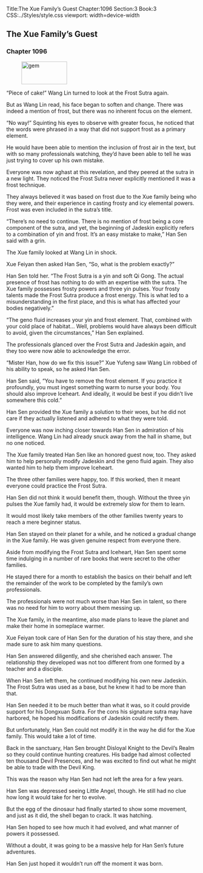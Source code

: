Title:The Xue Family’s Guest 
Chapter:1096 
Section:3 
Book:3 
CSS:../Styles/style.css 
viewport: width=device-width
  
## The Xue Family’s Guest
### Chapter 1096
  
<figure>
	<img src="../Images/gem.gif" alt="gem" id="gem" width="120" height="60" />
</figure>
  

  
“Piece of cake!” Wang Lin turned to look at the Frost Sutra again.

But as Wang Lin read, his face began to soften and change. There was indeed a mention of frost, but there was no inherent focus on the element.

“No way!” Squinting his eyes to observe with greater focus, he noticed that the words were phrased in a way that did not support frost as a primary element.

He would have been able to mention the inclusion of frost air in the text, but with so many professionals watching, they’d have been able to tell he was just trying to cover up his own mistake.

Everyone was now aghast at this revelation, and they peered at the sutra in a new light. They noticed the Frost Sutra never explicitly mentioned it was a frost technique.

They always believed it was based on frost due to the Xue family being who they were, and their experience in casting frosty and icy elemental powers. Frost was even included in the sutra’s title.

“There’s no need to continue. There is no mention of frost being a core component of the sutra, and yet, the beginning of Jadeskin explicitly refers to a combination of yin and frost. It’s an easy mistake to make,” Han Sen said with a grin.

The Xue family looked at Wang Lin in shock.

Xue Feiyan then asked Han Sen, “So, what is the problem exactly?”

Han Sen told her. “The Frost Sutra is a yin and soft Qi Gong. The actual presence of frost has nothing to do with an expertise with the sutra. The Xue family possesses frosty powers and three yin pulses. Your frosty talents made the Frost Sutra produce a frost energy. This is what led to a misunderstanding in the first place, and this is what has affected your bodies negatively.”

“The geno fluid increases your yin and frost element. That, combined with your cold place of habitat… Well, problems would have always been difficult to avoid, given the circumstances,” Han Sen explained.

The professionals glanced over the Frost Sutra and Jadeskin again, and they too were now able to acknowledge the error.

“Mister Han, how do we fix this issue?” Xue Yufeng saw Wang Lin robbed of his ability to speak, so he asked Han Sen.

Han Sen said, “You have to remove the frost element. If you practice it profoundly, you must ingest something warm to nurse your body. You should also improve Iceheart. And ideally, it would be best if you didn’t live somewhere this cold.”

Han Sen provided the Xue family a solution to their woes, but he did not care if they actually listened and adhered to what they were told.

Everyone was now inching closer towards Han Sen in admiration of his intelligence. Wang Lin had already snuck away from the hall in shame, but no one noticed.

The Xue family treated Han Sen like an honored guest now, too. They asked him to help personally modify Jadeskin and the geno fluid again. They also wanted him to help them improve Iceheart.

The three other families were happy, too. If this worked, then it meant everyone could practice the Frost Sutra.

Han Sen did not think it would benefit them, though. Without the three yin pulses the Xue family had, it would be extremely slow for them to learn.

It would most likely take members of the other families twenty years to reach a mere beginner status.

Han Sen stayed on their planet for a while, and he noticed a gradual change in the Xue family. He was given genuine respect from everyone there.

Aside from modifying the Frost Sutra and Iceheart, Han Sen spent some time indulging in a number of rare books that were secret to the other families.

He stayed there for a month to establish the basics on their behalf and left the remainder of the work to be completed by the family’s own professionals.

The professionals were not much worse than Han Sen in talent, so there was no need for him to worry about them messing up.

The Xue family, in the meantime, also made plans to leave the planet and make their home in someplace warmer.

Xue Feiyan took care of Han Sen for the duration of his stay there, and she made sure to ask him many questions.

Han Sen answered diligently, and she cherished each answer. The relationship they developed was not too different from one formed by a teacher and a disciple.

When Han Sen left them, he continued modifying his own new Jadeskin. The Frost Sutra was used as a base, but he knew it had to be more than that.

Han Sen needed it to be much better than what it was, so it could provide support for his Dongxuan Sutra. For the cons his signature sutra may have harbored, he hoped his modifications of Jadeskin could rectify them.

But unfortunately, Han Sen could not modify it in the way he did for the Xue family. This would take a lot of time.

Back in the sanctuary, Han Sen brought Disloyal Knight to the Devil’s Realm so they could continue hunting creatures. His badge had almost collected ten thousand Devil Presences, and he was excited to find out what he might be able to trade with the Devil King.

This was the reason why Han Sen had not left the area for a few years.

Han Sen was depressed seeing Little Angel, though. He still had no clue how long it would take for her to evolve.

But the egg of the dinosaur had finally started to show some movement, and just as it did, the shell began to crack. It was hatching.

Han Sen hoped to see how much it had evolved, and what manner of powers it possessed.

Without a doubt, it was going to be a massive help for Han Sen’s future adventures.

Han Sen just hoped it wouldn’t run off the moment it was born.